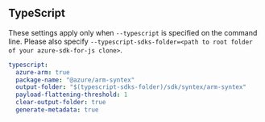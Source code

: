 ## TypeScript

These settings apply only when `--typescript` is specified on the command line.
Please also specify `--typescript-sdks-folder=<path to root folder of your azure-sdk-for-js clone>`.

``` yaml $(typescript)
typescript:
  azure-arm: true
  package-name: "@azure/arm-syntex"
  output-folder: "$(typescript-sdks-folder)/sdk/syntex/arm-syntex"
  payload-flattening-threshold: 1
  clear-output-folder: true
  generate-metadata: true
```
